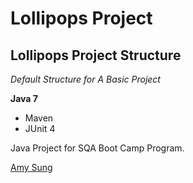 # Lollipops Project
## Lollipops Project Structure

*Default Structure for A Basic Project*

**Java 7**

* Maven
* JUnit 4

Java Project for SQA Boot Camp Program. 

[Amy Sung](http://github.com/amysungit)
